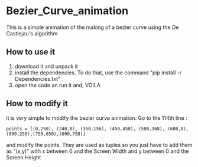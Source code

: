 # Bezier_Curve_animation
This is a simple animation of the making of a bezier curve using the De Castlejau's algorithm

## How to use it

1. download it and unpack it
1. install the dependencies. To do that, use the command "pip install -r Dependencies.txt"
1. open the code an run it and, VOILA

## How to modify it
it is very simple to modify the bezier curve animation. Go to the 114th line : 
```
points = [(0,250), (240,0), (350,156), (450,450), (500,368), (600,0),(800,250),(750,650),(600,758)]
```
and modify the points. They are used as tuples so you just have to add them as "(x,y)" with x between 0 and the Screen Width and y between 0 and the Screen Height

